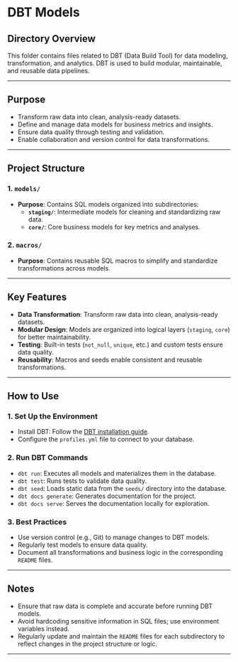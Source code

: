# DBT Models

## **Directory Overview**
This folder contains files related to DBT (Data Build Tool) for data modeling, transformation, and analytics. DBT is used to build modular, maintainable, and reusable data pipelines.

---

## **Purpose**
- Transform raw data into clean, analysis-ready datasets.
- Define and manage data models for business metrics and insights.
- Ensure data quality through testing and validation.
- Enable collaboration and version control for data transformations.

---

## **Project Structure**

### 1. **`models/`**
- **Purpose**: Contains SQL models organized into subdirectories:
  - **`staging/`**: Intermediate models for cleaning and standardizing raw data.
  - **`core/`**: Core business models for key metrics and analyses.

### 2. **`macros/`**
- **Purpose**: Contains reusable SQL macros to simplify and standardize transformations across models.

---

## **Key Features**
- **Data Transformation**: Transform raw data into clean, analysis-ready datasets.
- **Modular Design**: Models are organized into logical layers (`staging`, `core`) for better maintainability.
- **Testing**: Built-in tests (`not_null`, `unique`, etc.) and custom tests ensure data quality.
- **Reusability**: Macros and seeds enable consistent and reusable transformations.

---

## **How to Use**

### 1. **Set Up the Environment**
- Install DBT: Follow the [DBT installation guide](https://docs.getdbt.com/docs/installation).
- Configure the `profiles.yml` file to connect to your database.

### 2. **Run DBT Commands**
- `dbt run`: Executes all models and materializes them in the database.
- `dbt test`: Runs tests to validate data quality.
- `dbt seed`: Loads static data from the `seeds/` directory into the database.
- `dbt docs generate`: Generates documentation for the project.
- `dbt docs serve`: Serves the documentation locally for exploration.

### 3. **Best Practices**
- Use version control (e.g., Git) to manage changes to DBT models.
- Regularly test models to ensure data quality.
- Document all transformations and business logic in the corresponding `README` files.

---

## **Notes**
- Ensure that raw data is complete and accurate before running DBT models.
- Avoid hardcoding sensitive information in SQL files; use environment variables instead.
- Regularly update and maintain the `README` files for each subdirectory to reflect changes in the project structure or logic.

---